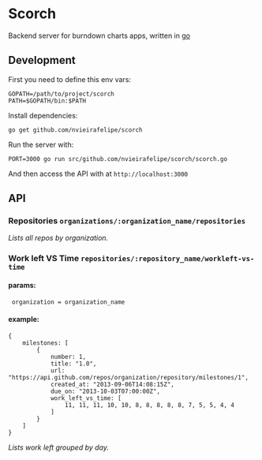# Scorch

Backend server for burndown charts apps, written in [go](http://golang.org/)

## Development

First you need to define this env vars:

    GOPATH=/path/to/project/scorch
    PATH=$GOPATH/bin:$PATH

Install dependencies:

    go get github.com/nvieirafelipe/scorch

Run the server with:

    PORT=3000 go run src/github.com/nvieirafelipe/scorch/scorch.go

And then access the API with at `http://localhost:3000`

## API

### Repositories `organizations/:organization_name/repositories`
_Lists all repos by organization._

### Work left VS Time `repositories/:repository_name/workleft-vs-time`
#### params:
     organization = organization_name     

####  example:

    {
        milestones: [
            {
                number: 1,
                title: "1.0",
                url: "https://api.github.com/repos/organization/repository/milestones/1",
                created_at: "2013-09-06T14:08:15Z",
                due_on: "2013-10-03T07:00:00Z",
                work_left_vs_time: [
                    11, 11, 11, 10, 10, 8, 8, 8, 8, 8, 7, 5, 5, 4, 4
                ]
            }
        ]
    }

_Lists work left grouped by day._
